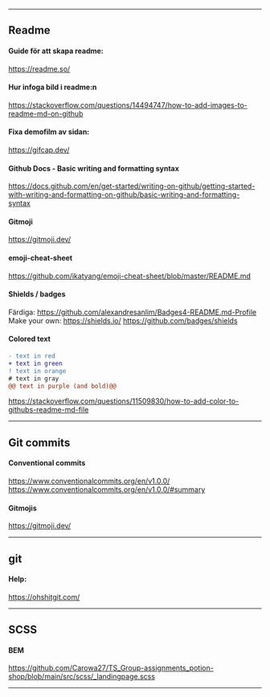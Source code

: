 
---

## Readme
#### Guide för att skapa readme:
https://readme.so/

#### Hur infoga bild i readme:n
https://stackoverflow.com/questions/14494747/how-to-add-images-to-readme-md-on-github

#### Fixa demofilm av sidan:
https://gifcap.dev/

#### Github Docs - Basic writing and formatting syntax
https://docs.github.com/en/get-started/writing-on-github/getting-started-with-writing-and-formatting-on-github/basic-writing-and-formatting-syntax

#### Gitmoji
https://gitmoji.dev/

#### emoji-cheat-sheet 
https://github.com/ikatyang/emoji-cheat-sheet/blob/master/README.md

#### Shields / badges 
Färdiga: https://github.com/alexandresanlim/Badges4-README.md-Profile
Make your own: https://shields.io/
https://github.com/badges/shields

#### Colored text
```diff
- text in red
+ text in green
! text in orange
# text in gray
@@ text in purple (and bold)@@
```
https://stackoverflow.com/questions/11509830/how-to-add-color-to-githubs-readme-md-file

---

## Git commits 

#### Conventional commits
https://www.conventionalcommits.org/en/v1.0.0/
https://www.conventionalcommits.org/en/v1.0.0/#summary

#### Gitmojis
https://gitmoji.dev/

---

## git
#### Help:
https://ohshitgit.com/

---

## SCSS
#### BEM
https://github.com/Carowa27/TS_Group-assignments_potion-shop/blob/main/src/scss/_landingpage.scss

---


